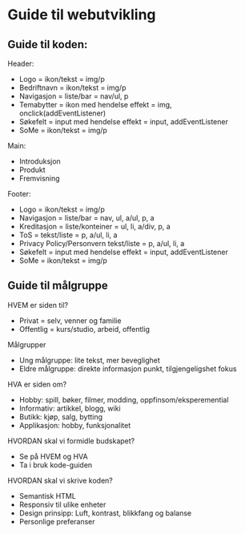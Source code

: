 # Guide til webutvikling

## Guide til koden:

Header:

- Logo = ikon/tekst = img/p
- Bedriftnavn = ikon/tekst = img/p
- Navigasjon = liste/bar = nav/ul, p
- Temabytter = ikon med hendelse effekt = img, onclick(addEventListener)
- Søkefelt = input med hendelse effekt = input, addEventListener
- SoMe = ikon/tekst = img/p

Main:

- Introduksjon
- Produkt
- Fremvisning

Footer:

- Logo = ikon/tekst = img/p
- Navigasjon = liste/bar = nav, ul, a/ul, p, a
- Kreditasjon = liste/konteiner = ul, li, a/div, p, a
- ToS = tekst/liste = p, a/ul, li, a
- Privacy Policy/Personvern tekst/liste = p, a/ul, li, a
- Søkefelt = input med hendelse effekt = input, addEventListener
- SoMe = ikon/tekst = img/p

## Guide til målgruppe

HVEM er siden til?

- Privat = selv, venner og familie
- Offentlig = kurs/studio, arbeid, offentlig

Målgrupper

- Ung målgruppe: lite tekst, mer beveglighet
- Eldre målgruppe: direkte informasjon punkt, tilgjengeligshet fokus

HVA er siden om?

- Hobby: spill, bøker, filmer, modding, oppfinsom/eksperemential
- Informativ: artikkel, blogg, wiki
- Butikk: kjøp, salg, bytting
- Applikasjon: hobby, funksjonalitet

HVORDAN skal vi formidle budskapet?

- Se på HVEM og HVA
- Ta i bruk kode-guiden

HVORDAN skal vi skrive koden?

- Semantisk HTML
- Responsiv til ulike enheter
- Design prinsipp: Luft, kontrast, blikkfang og balanse
- Personlige preferanser
